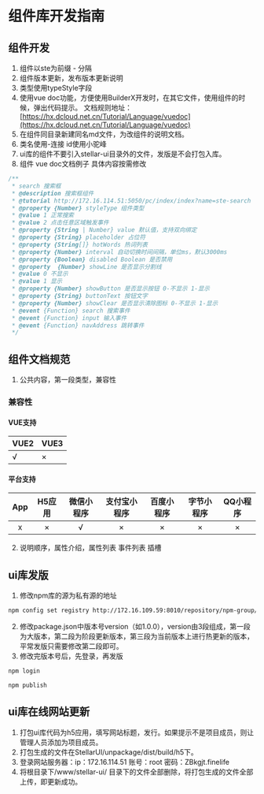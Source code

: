 # 组件库开发指南

## 组件开发
1. 组件以ste为前缀 - 分隔
2. 组件版本更新，发布版本更新说明
3. 类型使用typeStyle字段
4. 使用vue doc功能，方便使用BuilderX开发时，在其它文件，使用组件的时候，弹出代码提示。 
文档规则地址：[https://hx.dcloud.net.cn/Tutorial/Language/vuedoc](https://hx.dcloud.net.cn/Tutorial/Language/vuedoc)
5. 在组件同目录新建同名md文件，为改组件的说明文档。
6. 类名使用-连接 id使用小驼峰
7. ui库的组件不要引入stellar-ui目录外的文件，发版是不会打包入库。
8. 组件 vue doc文档例子 具体内容按需修改
```javascript
/**
 * search 搜索框
 * @description 搜索框组件
 * @tutorial http://172.16.114.51:5050/pc/index/index?name=ste-search
 * @property {Number} styleType 组件类型
 * @value 1 正常搜索
 * @value 2 点击任意区域触发事件
 * @property {String | Number} value 默认值，支持双向绑定
 * @property {String} placeholder 占位符
 * @property {String[]} hotWords 热词列表
 * @property {Number} interval 自动切换时间间隔，单位ms，默认3000ms
 * @property {Boolean} disabled Boolean 是否禁用
 * @property  {Number} showLine 是否显示分割线
 * @value 0 不显示
 * @value 1 显示
 * @property {Number} showButton 是否显示按钮 0-不显示 1-显示
 * @property {String} buttonText 按钮文字
 * @property {Number} showClear 是否显示清除图标 0-不显示 1-显示
 * @event {Function} search 搜索事件
 * @event {Function} input 输入事件
 * @event {Function} navAddress 跳转事件
 */
```


## 组件文档规范
1. 公共内容，第一段类型，兼容性
### 兼容性
#### VUE支持 
|VUE2	| VUE3	|
|---	|---	|
|√		| ×		|
#### 平台支持
|App|H5应用	|微信小程序	|支付宝小程序	|百度小程序	|字节小程序	|QQ小程序	|
|:-:|:-:	|:-:		|:-:		|:-:		|:-:		|:-:		|
|x	|×		|√			|×			|×			|×			|×			|

2. 说明顺序，属性介绍，属性列表 事件列表 插槽

## ui库发版
1. 修改npm库的源为私有源的地址
```bash
npm config set registry http://172.16.109.59:8010/repository/npm-group/
```
2. 修改package.json中版本号version（如1.0.0），version由3段组成，第一段为大版本，第二段为阶段更新版本，第三段为当前版本上进行热更新的版本，平常发版只需要修改第二段即可。
3. 修改完版本号后，先登录，再发版
```bash
npm login 
```
```bash
npm publish
```
## ui库在线网站更新
1. 打包ui库代码为h5应用，填写网站标题，发行。如果提示不是项目成员，则让管理人员添加为项目成员。
2. 打包生成的文件在StellarUI/unpackage/dist/build/h5下。
3. 登录网站服务器：ip：172.16.114.51 账号：root 密码：ZBkgjt.finelife
4. 将根目录下/www/stellar-ui/ 目录下的文件全部删除，将打包生成的文件全部上传，即更新成功。
